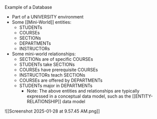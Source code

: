 Example of a Database
- Part of a UNIVERSITY environment
- Some [[Mini-World]] entities:
	- STUDENTs
	- COURSEs
	- SECTIONs
	- DEPARTMENTs
	- INSTRUCTORs
- Some mini-world relationships:
	- SECTIONs are of specific COURSEs  
	- STUDENTs take SECTIONs  
	- COURSEs have prerequisite COURSEs  
	- INSTRUCTORs teach SECTIONs  
	- COURSEs are offered by DEPARTMENTs  
	- STUDENTs major in DEPARTMENTs
		- Note: The above entities and relationships are typically expressed in a conceptual data model, such as the [[ENTITY-RELATIONSHIP]] data model

![[Screenshot 2025-01-28 at 9.57.45 AM.png]]